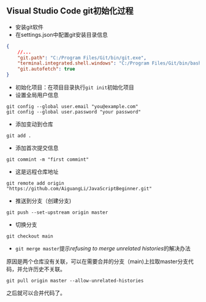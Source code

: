 ## Visual Studio Code git初始化过程

- 安装git软件
- 在settings.json中配置git安装目录信息

```json
{
    //...
    "git.path": "C:/Program Files/Git/bin/git.exe",
    "terminal.integrated.shell.windows": "C:/Program Files/Git/bin/bash.exe",
    "git.autofetch": true
}
```

- 初始化项目：在项目目录执行`git init`初始化项目
- 设置全局用户信息

```shell
git config --global user.email "you@example.com"
git config --global user.password "your password"
```

- 添加变动到仓库

```shell
git add .
```

- 添加首次提交信息

```
git commint -m "first commint"
```

- 这是远程仓库地址

```shell
git remote add origin "https://github.com/AiguangLi/JavaScriptBeginner.git"
```

- 推送到分支（创建分支)

```shell
git push --set-upstream origin master
```

- 切换分支

```shell
git checkout main
```

- `git merge master`提示*refusing to merge unrelated histories*的解决办法

原因是两个仓库没有关联，可以在需要合并的分支（main)上拉取master分支代码，并允许历史不关联。

```shell
git pull origin master --allow-unrelated-histories
```

之后就可以合并代码了。
